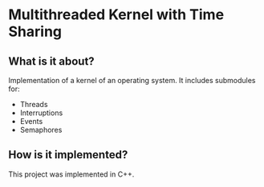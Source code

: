 # Multithreaded Kernel with Time Sharing

## What is it about? ##

Implementation of a kernel of an operating system. It includes submodules for: 
* Threads
* Interruptions
* Events
* Semaphores

## How is it implemented? ##
This project was implemented in C++.
